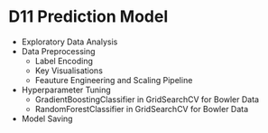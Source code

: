 # D11 Prediction Model

- Exploratory Data Analysis
- Data Preprocessing
    - Label Encoding
    - Key Visualisations
    - Feauture Engineering and Scaling Pipeline
- Hyperparameter Tuning
    - GradientBoostingClassifier in GridSearchCV for Bowler Data
    - RandomForestClassifier in GridSearchCV for Bowler Data
- Model Saving